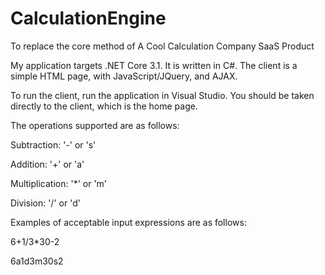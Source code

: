# CalculationEngine
To replace the core method of A Cool Calculation Company SaaS Product

My application targets .NET Core 3.1. It is written in C#. The client is a simple HTML page, with JavaScript/JQuery, and AJAX.

To run the client, run the application in Visual Studio. You should be taken directly to the client, which is the home page.

The operations supported are as follows:

Subtraction: '-' or 's'

Addition: '+' or 'a'

Multiplication: '*' or 'm'

Division: '/' or 'd'

Examples of acceptable input expressions are as follows:

6+1/3*30-2

6a1d3m30s2
